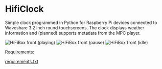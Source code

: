 # HifiClock
Simple clock programmed in Python for Raspberry Pi devices connected to Waveshare 3.2 inch round touchscreens. The clock displays weather information and (planned) supports metadata from the MPC player.

![HiFiBox front (playing)](https://github.com/user-attachments/assets/cfdf5ef1-a2ff-4941-8de9-89392e0e4421)
![HiFiBox front (pause)](https://github.com/user-attachments/assets/4727fde7-c29f-4e94-b518-5464e577c6ac)
![HiFiBox front (idle)](https://github.com/user-attachments/assets/882e7e3b-fed2-498b-8778-09ff008e88a7)


Requirements:

[requirements.txt](https://github.com/user-attachments/files/19589118/requirements.txt)
